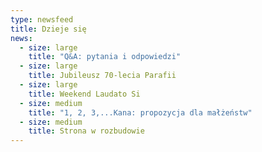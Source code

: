 ```yaml
---
type: newsfeed
title: Dzieje się
news:
  - size: large
    title: "Q&A: pytania i odpowiedzi"
  - size: large
    title: Jubileusz 70-lecia Parafii
  - size: large
    title: Weekend Laudato Si
  - size: medium
    title: "1, 2, 3,...Kana: propozycja dla małżeństw"
  - size: medium
    title: Strona w rozbudowie
---
```


